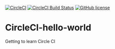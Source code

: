 
[![CircleCI](https://circleci.com/gh/OmarThinks/CircleCI-hello-world.svg?style=svg)](https://circleci.com/gh/circleci/circleci-docs)
[![CircleCI Build Status](https://circleci.com/gh/OmarThinks/CircleCI-hello-world.svg?style=shield "CircleCI Build Status")](https://circleci.com/gh/OmarThinks/CircleCI-hello-world) 
[![GitHub license](https://img.shields.io/badge/license-MIT-blue.svg)](https://raw.githubusercontent.com/OmarThinks/CircleCI-hello-world/master/LICENSE) 


# CircleCI-hello-world





Getting to learn Circle CI
